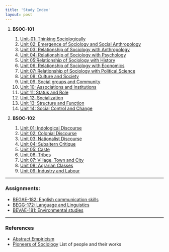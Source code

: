 ```yaml
---
title: 'Study Index'
layout: post
---
```




1. **BSOC-101**
   1. [Unit-01: Thinking Sociologically](/study/bsoc-101/unit-01/thinking-sociologically.html)
   2. [Unit 02: Emergence of Sociology and Social Anthropology](/study/bsoc-101/unit-02/emergence-of-sociology-and-social-anthropology.html)
   3. [Unit 03: Relationship of Sociology with Anthropology](/study/bsoc-101/unit-03/relationship-of-sociology-with-anthropology.html)
   4. [Unit 04: Relationship of Sociology with Psychology](/study/bsoc-101/unit-04/relationship-of-sociology-with-psychology.html)
   5. [Unit 05:Relationship of Sociology with History](/study/bsoc-101/unit-05/relationship-of-sociology-with-history.html)
   6. [Unit 06: Relationship of Sociology with Economics](/study/bsoc-101/unit-06/relationship-of-sociology-with-economics.html)
   7. [Unit 07: Relationship of Sociology with Political Science](/study/bsoc-101/unit-07/relationship-of-sociology-with-political-science.html)
   8. [Unit 08: Culture and Society](/study/bsoc-101/unit-08/culture-and-society.html)
   9. [Unit 09: Social groups and Community](/study/bsoc-101/unit-09/social-groups-and-community.html)
   10. [Unit 10: Associations and Institutions](/study/bsoc-101/unit-10/associations-and-institutions.html)
   11. [Unit 11: Status and Role](/study/bsoc-101/unit-11/status-and-role.html)
   12. [Unit 12: Socialization](/study/bsoc-101/unit-12/socialization.html)
   13. [Unit 13: Structure and Function](/study/bsoc-101/unit-12/structure-and-function.html)
   14. [Unit 14: Social Control and Change](/study/bsoc-101/unit-14/social-control-and-change.html)


2. **BSOC-102**
   1. [Unit 01: Indological Discourse](/study/bsoc-102/unit-01/indological-discourse.html)
   2. [Unit 02: Colonial Discourse](/study/bsoc-102/unit-02/colonial-discourse.html)
   3. [Unit 03: Nationalist Discourse](/study/bsoc-102/unit-03/nationalist-discourse.html)
   4. [Unit 04: Subaltern Critique](/study/bsoc-102/unit-04/subaltern-critique.html)
   5. [Unit 05: Caste](/study/bsoc-102/unit-05/caste.html)
   6. [Unit 06: Tribes](/study/bsoc-102/unit-05/tribes.html)
   7. [Unit 07: Village, Town and City](/study/bsoc-102/unit-07/village-town-and-city.html) 
   8. [Unit 08: Agrarian Classes](/study/bsoc-102/unit-08/agrarian-classes.html)
   9. [Unit 09: Industry and Labour](/study/bsoc-102/unit-09/industry-and-labour.html)

----


### Assignments:

- [BEGAE-182: English communication skills](/study/assignments/begae-182.html)
- [BEGG-172: Language and Linguistics](/study/assignments/begg-172.html)
- [BEVAE-181: Environmental studies](/study/assignments/bevae-181.html)

----

### References

- [Abstract Empiricism](/study/reference/abstract-empiricism)
- [Pioneers of Sociology](/study/reference/pioneers-of-sociology) List of people and their works

